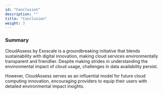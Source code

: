 ```yaml
---
id: "Conclusion"
description: ""
title: "Conclusion"
weight: 3
---
```


### Summary

CloudAssess by Exoscale is a groundbreaking initiative that blends sustainability with digital innovation, making cloud services environmentally transparent and friendlier. Despite making strides in understanding the environmental impact of cloud usage, challenges in data availability persist.

However, CloudAssess serves as an influential model for future cloud computing innovation, encouraging providers to equip their users with detailed environmental impact insights.
